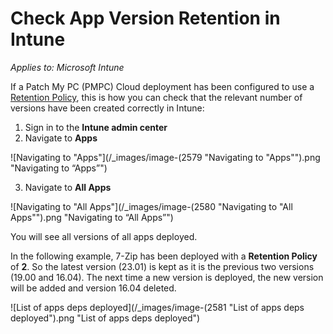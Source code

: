 # Check App Version Retention in Intune

_Applies to: Microsoft Intune_

If a Patch My PC (PMPC) Cloud deployment has been configured to use a [Retention Policy](../../cloud-deployments/deploying-an-app-using-cloud/cloud-configurations-deployment-tab/retention-policy-deployments.md), this is how you can check that the relevant number of versions have been created correctly in Intune:

1. Sign in to the **Intune admin center**
2. Navigate to **Apps**

![Navigating to "Apps"](/_images/image-(2579 "Navigating to \"Apps\"").png "Navigating to “Apps”")

3. Navigate to **All Apps**

![Navigating to "All Apps"](/_images/image-(2580 "Navigating to \"All Apps\"").png "Navigating to “All Apps”")

You will see all versions of all apps deployed.

In the following example, 7-Zip has been deployed with a **Retention Policy** of **2**. So the latest version (23.01) is kept as it is the previous two versions (19.00 and 16.04). The next time a new version is deployed, the new version will be added and version 16.04 deleted.

![List of apps deps deployed](/_images/image-(2581 "List of apps deps deployed").png "List of apps deps deployed")